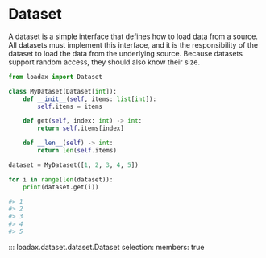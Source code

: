 # Dataset

A dataset is a simple interface that defines how to load data from a source. All datasets must implement this
interface, and it is the responsibility of the dataset to load the data from the underlying source. Because
datasets support random access, they should also know their size.

```python title="Creating a dataset"
from loadax import Dataset

class MyDataset(Dataset[int]):
    def __init__(self, items: list[int]):
        self.items = items

    def get(self, index: int) -> int:
        return self.items[index]

    def __len__(self) -> int:
        return len(self.items)

dataset = MyDataset([1, 2, 3, 4, 5])

for i in range(len(dataset)):
    print(dataset.get(i))

#> 1
#> 2
#> 3
#> 4
#> 5
```

::: loadax.dataset.dataset.Dataset
    selection:
      members: true
